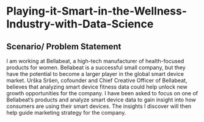 # Playing-it-Smart-in-the-Wellness-Industry-with-Data-Science
## Scenario/ Problem Statement
I am working at Bellabeat, a high-tech manufacturer of health-focused products for women. Bellabeat is a successful small company, but they have the potential to become a larger player in the global  smart device market. Urška Sršen, cofounder and Chief Creative Officer of Bellabeat, believes that analyzing smart device fitness data could help unlock new growth opportunities for the company. I have been asked to focus on one of Bellabeat’s products and analyze smart device data to gain insight into how consumers are using their smart devices. The insights I discover will then help guide marketing strategy for the company.

